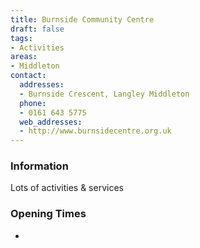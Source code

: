 ```yaml
---
title: Burnside Community Centre
draft: false
tags:
- Activities
areas:
- Middleton
contact:
  addresses:
  - Burnside Crescent, Langley Middleton
  phone:
  - 0161 643 5775
  web_addresses:
  - http://www.burnsidecentre.org.uk
---
```


### Information
Lots of activities & services

### Opening Times
* 

